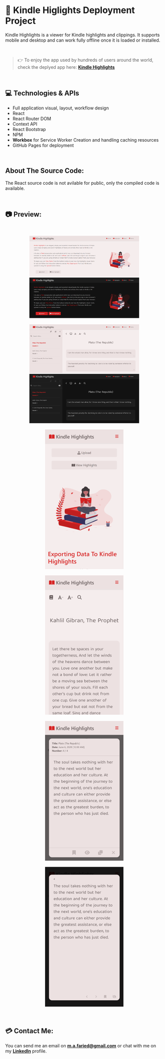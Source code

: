# 📐 Kindle Higlights Deployment Project

Kindle Highlights is a viewer for Kindle highlights and clippings. It supports mobile and desktop and can work fully offline once it is loaded or installed.

<br>

> 👉 To enjoy the app used by hundreds of users around the world, check the deplyed app here: **[Kindle Highlights](https://m-faried.github.io/Kindle-Highlights/)**

<br>

## 💻 Technologies & APIs
* Full application visual, layout, workflow design
* React
* React Router DOM
* Context API
* React Bootstrap
* NPM
* **Workbox** for Service Worker Creation and handling caching resources
* GitHub Pages for deployment

<br>

## About The Source Code:
The React source code is not avilable for public, only the compiled code is available.

<br>

## 📷 Preview:
<br>
<p align="center">
    <img src="./screenshots/01.PNG" alt="screen1" width="350"/>
    <img src="./screenshots/02.jpg" alt="screen1" width="350"/>
    <br>
    <br>
    <img src="./screenshots/03.PNG" alt="screen1" width="350"/>
    <img src="./screenshots/04.png" alt="screen1" width="350"/>
    <br>
    <br>
    <img src="./screenshots/05.png" alt="screen1" width="250"/>
    <br>
    <br>
    <img src="./screenshots/06.PNG" alt="screen1" width="250"/>
    <br>
    <br>
    <img src="./screenshots/07.PNG" alt="screen1" width="250"/>    
    <br>
    <br>
    <img src="./screenshots/08.PNG" alt="screen1" width="250"/>    
</p>

<br>

## 💳 Contact Me:
You can send me an email on **m.a.faried@gmail.com** or chat with me on my **[LinkedIn](https://www.linkedin.com/in/mo-faried-0258a445/)** profile.